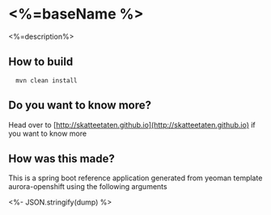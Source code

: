 # <%=baseName %>
<%=description%>

## How to build

      mvn clean install
      
## Do you want to know more?
Head over to [http://skatteetaten.github.io](http://skatteetaten.github.io) if you want to know more 

## How was this made?

This is a spring boot reference application generated from yeoman template aurora-openshift using the following arguments

<%- JSON.stringify(dump) %>